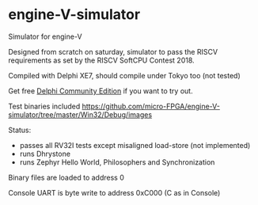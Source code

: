 # engine-V-simulator
Simulator for engine-V

Designed from scratch on saturday, simulator to pass the RISCV requirements as set by the RISCV SoftCPU Contest 2018.

Compiled with Delphi XE7, should compile under Tokyo too (not tested) 

Get free [Delphi Community Edition](https://www.embarcadero.com/products/delphi/starter/free-download) if you want to try out.

Test binaries included https://github.com/micro-FPGA/engine-V-simulator/tree/master/Win32/Debug/images

Status: 
* passes all RV32I tests except misaligned load-store (not implemented)
* runs Dhrystone
* runs Zephyr Hello World, Philosophers and Synchronization

Binary files are loaded to address 0

Console UART is byte write to address 0xC000 (C as in Console)
